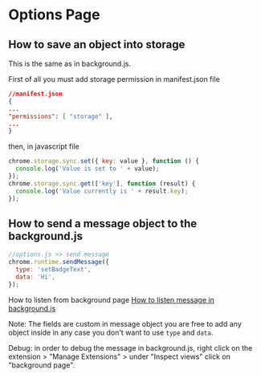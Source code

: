 # Options Page

## How to save an object into storage

This is the same as in background.js.

First of all you must add storage permission in manifest.json file

```json
//manifest.json
{
...
"permissions": [ "storage" ],
...
}
```

then, in javascript file

```javascript
chrome.storage.sync.set({ key: value }, function () {
  console.log('Value is set to ' + value);
});
chrome.storage.sync.get(['key'], function (result) {
  console.log('Value currently is ' + result.key);
});
```

## How to send a message object to the background.js

```javascript
//options.js >> send message
chrome.runtime.sendMessage({
  type: 'setBadgeText',
  data: 'Hi',
});
```

How to listen from background page [How to listen message in background.js](background?id=how-to-listen-message-in-backgroundjs)

Note: The fields are custom in message object you are free to add any object inside in any case you don't want to use `type` and `data`.

Debug: in order to debug the message in background.js, right click on the extension > "Manage Extensions" > under "Inspect views" click on "background page".

